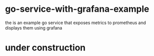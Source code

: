 # go-service-with-grafana-example
the is an example go service that exposes metrics to prometheus and displays them using grafana

# under construction
